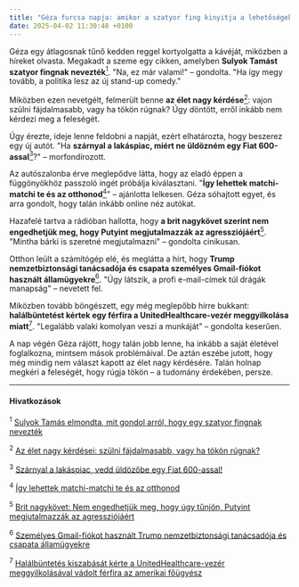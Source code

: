 ```yaml
---
title: "Géza furcsa napja: amikor a szatyor fing kinyitja a lehetőségek ajtaját"
date: 2025-04-02 11:30:48 +0100
---
```


Géza egy átlagosnak tűnő kedden reggel kortyolgatta a kávéját, miközben a híreket olvasta. Megakadt a szeme egy cikken, amelyben **Sulyok Tamást szatyor fingnak nevezték**<a href="https://telex.hu/belfold/2025/03/31/sulyok-tamas-koztarsasagi-elnok-reakcio-orban-viktor-marcius-15-beszed-poloskazas-magyar-peter-szatyor-fing"><sup>1</sup></a>. "Na, ez már valami!" – gondolta. "Ha így megy tovább, a politika lesz az új stand-up comedy."

Miközben ezen nevetgélt, felmerült benne **az élet nagy kérdése**<a href="https://telex.hu/eszkombajn/2025/02/18/emberi-test-szules-here-rugas-fajdalom"><sup>2</sup></a>: vajon szülni fájdalmasabb, vagy ha tökön rúgnak? Úgy döntött, erről inkább nem kérdezi meg a feleségét.

Úgy érezte, ideje lenne feldobni a napját, ezért elhatározta, hogy beszerez egy új autót. "Ha **szárnyal a lakáspiac, miért ne üldözném egy Fiat 600-assal**<a href="https://telex.hu/tamogatott-tartalom/2025/04/01/szarnyal-a-lakaspiac-vedd-uldozobe-egy-fiat-600-assal-zenga"><sup>3</sup></a>?" – morfondírozott.

Az autószalonba érve meglepődve látta, hogy az eladó éppen a függönyökhöz passzoló ingét próbálja kiválasztani. "**Így lehettek matchi-matchi te és az otthonod**<a href="https://www.zenga.hu/hello-otthon/igy-lehettek-matchi-matchi-te-es-az-otthonod-cm8hjf80ddfxt07umma91aext?utm_source=telex&utm_medium=doboz&utm_campaign=content&utm_content=mix_match"><sup>4</sup></a>" – ajánlotta lelkesen. Géza sóhajtott egyet, és arra gondolt, hogy talán inkább online néz autókat.

Hazafelé tartva a rádióban hallotta, hogy **a brit nagykövet szerint nem engedhetjük meg, hogy Putyint megjutalmazzák az agressziójáért**<a href="https://telex.hu/belfold/2025/03/24/brit-nagykovet-interju-paul-fox"><sup>5</sup></a>. "Mintha bárki is szeretné megjutalmazni" – gondolta cinikusan.

Otthon leült a számítógép elé, és meglátta a hírt, hogy **Trump nemzetbiztonsági tanácsadója és csapata személyes Gmail-fiókot használt államügyekre**<a href="https://telex.hu/kulfold/2025/04/02/mike-waltz-nemzetbiztonsag-gmail-egyesult-allamok"><sup>6</sup></a>. "Úgy látszik, a profi e-mail-címek túl drágák manapság" – nevetett fel.

Miközben tovább böngészett, egy még meglepőbb hírre bukkant: **halálbüntetést kértek egy férfira a UnitedHealthcare-vezér meggyilkolása miatt**<a href="https://telex.hu/kulfold/2025/04/01/pam-bondi-luigi-mangione-brian-thompson-gyilkossag-unitedhealthcare-halalbuntetes-kiszabasa-ugyeszseg"><sup>7</sup></a>. "Legalább valaki komolyan veszi a munkáját" – gondolta keserűen.

A nap végén Géza rájött, hogy talán jobb lenne, ha inkább a saját életével foglalkozna, mintsem mások problémáival. De aztán eszébe jutott, hogy még mindig nem választ kapott az élet nagy kérdésére. Talán holnap megkéri a feleségét, hogy rúgja tökön – a tudomány érdekében, persze.

---

#### Hivatkozások

<sup>1</sup> [Sulyok Tamás elmondta, mit gondol arról, hogy egy szatyor fingnak nevezték](https://telex.hu/belfold/2025/03/31/sulyok-tamas-koztarsasagi-elnok-reakcio-orban-viktor-marcius-15-beszed-poloskazas-magyar-peter-szatyor-fing)

<sup>2</sup> [Az élet nagy kérdései: szülni fájdalmasabb, vagy ha tökön rúgnak?](https://telex.hu/eszkombajn/2025/02/18/emberi-test-szules-here-rugas-fajdalom)

<sup>3</sup> [Szárnyal a lakáspiac, vedd üldözőbe egy Fiat 600-assal!](https://telex.hu/tamogatott-tartalom/2025/04/01/szarnyal-a-lakaspiac-vedd-uldozobe-egy-fiat-600-assal-zenga)

<sup>4</sup> [Így lehettek matchi-matchi te és az otthonod](https://www.zenga.hu/hello-otthon/igy-lehettek-matchi-matchi-te-es-az-otthonod-cm8hjf80ddfxt07umma91aext?utm_source=telex&utm_medium=doboz&utm_campaign=content&utm_content=mix_match)

<sup>5</sup> [Brit nagykövet: Nem engedhetjük meg, hogy úgy tűnjön, Putyint megjutalmazzák az agressziójáért](https://telex.hu/belfold/2025/03/24/brit-nagykovet-interju-paul-fox)

<sup>6</sup> [Személyes Gmail-fiókot használt Trump nemzetbiztonsági tanácsadója és csapata államügyekre](https://telex.hu/kulfold/2025/04/02/mike-waltz-nemzetbiztonsag-gmail-egyesult-allamok)

<sup>7</sup> [Halálbüntetés kiszabását kérte a UnitedHealthcare-vezér meggyilkolásával vádolt férfira az amerikai főügyész](https://telex.hu/kulfold/2025/04/01/pam-bondi-luigi-mangione-brian-thompson-gyilkossag-unitedhealthcare-halalbuntetes-kiszabasa-ugyeszseg)
